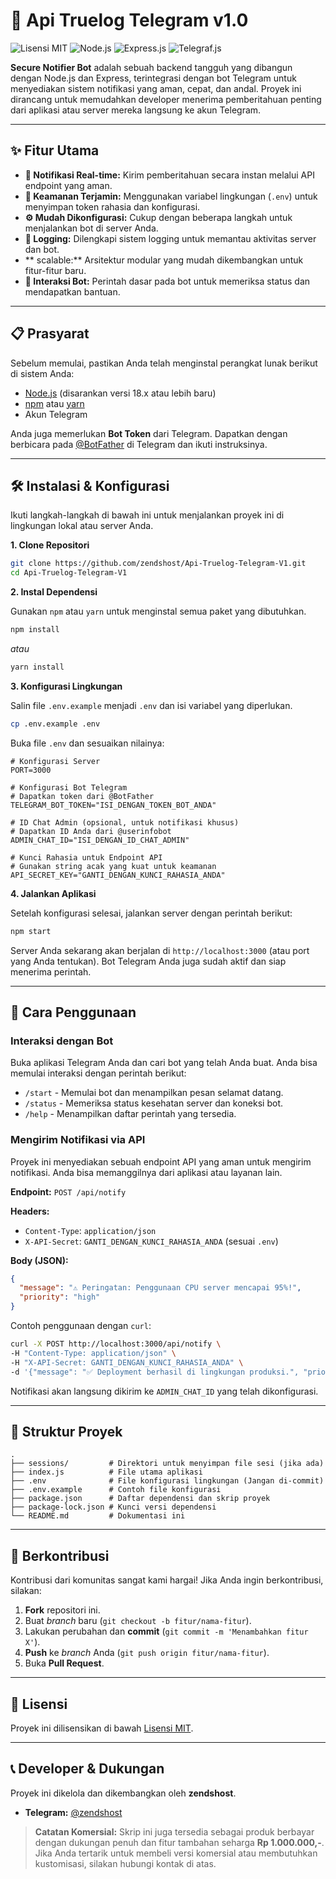 # 🤖 Api Truelog Telegram v1.0

![Lisensi MIT](https://img.shields.io/badge/License-MIT-blue.svg)
![Node.js](https://img.shields.io/badge/Node.js-v18.x-green.svg)
![Express.js](https://img.shields.io/badge/Express-4.x-orange.svg)
![Telegraf.js](https://img.shields.io/badge/Telegraf-4.x-blue.svg)

**Secure Notifier Bot** adalah sebuah backend tangguh yang dibangun dengan Node.js dan Express, terintegrasi dengan bot Telegram untuk menyediakan sistem notifikasi yang aman, cepat, dan andal. Proyek ini dirancang untuk memudahkan developer menerima pemberitahuan penting dari aplikasi atau server mereka langsung ke akun Telegram.

---

## ✨ Fitur Utama

-   **🚀 Notifikasi Real-time:** Kirim pemberitahuan secara instan melalui API endpoint yang aman.
-   **🔐 Keamanan Terjamin:** Menggunakan variabel lingkungan (`.env`) untuk menyimpan token rahasia dan konfigurasi.
-   **⚙️ Mudah Dikonfigurasi:** Cukup dengan beberapa langkah untuk menjalankan bot di server Anda.
-   **📝 Logging:** Dilengkapi sistem logging untuk memantau aktivitas server dan bot.
-   ** scalable:** Arsitektur modular yang mudah dikembangkan untuk fitur-fitur baru.
-   **💬 Interaksi Bot:** Perintah dasar pada bot untuk memeriksa status dan mendapatkan bantuan.

---

## 📋 Prasyarat

Sebelum memulai, pastikan Anda telah menginstal perangkat lunak berikut di sistem Anda:

-   [Node.js](https://nodejs.org/) (disarankan versi 18.x atau lebih baru)
-   [npm](https://www.npmjs.com/) atau [yarn](https://yarnpkg.com/)
-   Akun Telegram

Anda juga memerlukan **Bot Token** dari Telegram. Dapatkan dengan berbicara pada [@BotFather](https://t.me/BotFather) di Telegram dan ikuti instruksinya.

---

## 🛠️ Instalasi & Konfigurasi

Ikuti langkah-langkah di bawah ini untuk menjalankan proyek ini di lingkungan lokal atau server Anda.

**1. Clone Repositori**

```bash
git clone https://github.com/zendshost/Api-Truelog-Telegram-V1.git
cd Api-Truelog-Telegram-V1
```

**2. Instal Dependensi**

Gunakan `npm` atau `yarn` untuk menginstal semua paket yang dibutuhkan.

```bash
npm install
```
*atau*
```bash
yarn install
```

**3. Konfigurasi Lingkungan**

Salin file `.env.example` menjadi `.env` dan isi variabel yang diperlukan.

```bash
cp .env.example .env
```

Buka file `.env` dan sesuaikan nilainya:

```dotenv
# Konfigurasi Server
PORT=3000

# Konfigurasi Bot Telegram
# Dapatkan token dari @BotFather
TELEGRAM_BOT_TOKEN="ISI_DENGAN_TOKEN_BOT_ANDA"

# ID Chat Admin (opsional, untuk notifikasi khusus)
# Dapatkan ID Anda dari @userinfobot
ADMIN_CHAT_ID="ISI_DENGAN_ID_CHAT_ADMIN"

# Kunci Rahasia untuk Endpoint API
# Gunakan string acak yang kuat untuk keamanan
API_SECRET_KEY="GANTI_DENGAN_KUNCI_RAHASIA_ANDA"
```

**4. Jalankan Aplikasi**

Setelah konfigurasi selesai, jalankan server dengan perintah berikut:

```bash
npm start
```

Server Anda sekarang akan berjalan di `http://localhost:3000` (atau port yang Anda tentukan). Bot Telegram Anda juga sudah aktif dan siap menerima perintah.

---

## 🚀 Cara Penggunaan

### Interaksi dengan Bot

Buka aplikasi Telegram Anda dan cari bot yang telah Anda buat. Anda bisa memulai interaksi dengan perintah berikut:

-   `/start` - Memulai bot dan menampilkan pesan selamat datang.
-   `/status` - Memeriksa status kesehatan server dan koneksi bot.
-   `/help` - Menampilkan daftar perintah yang tersedia.

### Mengirim Notifikasi via API

Proyek ini menyediakan sebuah endpoint API yang aman untuk mengirim notifikasi. Anda bisa memanggilnya dari aplikasi atau layanan lain.

**Endpoint:** `POST /api/notify`

**Headers:**
- `Content-Type`: `application/json`
- `X-API-Secret`: `GANTI_DENGAN_KUNCI_RAHASIA_ANDA` (sesuai `.env`)

**Body (JSON):**

```json
{
  "message": "⚠️ Peringatan: Penggunaan CPU server mencapai 95%!",
  "priority": "high"
}
```

Contoh penggunaan dengan `curl`:

```bash
curl -X POST http://localhost:3000/api/notify \
-H "Content-Type: application/json" \
-H "X-API-Secret: GANTI_DENGAN_KUNCI_RAHASIA_ANDA" \
-d '{"message": "✅ Deployment berhasil di lingkungan produksi.", "priority": "low"}'
```

Notifikasi akan langsung dikirim ke `ADMIN_CHAT_ID` yang telah dikonfigurasi.

---

## 📁 Struktur Proyek

```
.
├── sessions/         # Direktori untuk menyimpan file sesi (jika ada)
├── index.js          # File utama aplikasi
├── .env              # File konfigurasi lingkungan (Jangan di-commit)
├── .env.example      # Contoh file konfigurasi
├── package.json      # Daftar dependensi dan skrip proyek
├── package-lock.json # Kunci versi dependensi
└── README.md         # Dokumentasi ini
```

---

## 🤝 Berkontribusi

Kontribusi dari komunitas sangat kami hargai! Jika Anda ingin berkontribusi, silakan:

1.  **Fork** repositori ini.
2.  Buat *branch* baru (`git checkout -b fitur/nama-fitur`).
3.  Lakukan perubahan dan **commit** (`git commit -m 'Menambahkan fitur X'`).
4.  **Push** ke *branch* Anda (`git push origin fitur/nama-fitur`).
5.  Buka **Pull Request**.

---

## 📄 Lisensi

Proyek ini dilisensikan di bawah [Lisensi MIT](LICENSE).

---

## 📞 Developer & Dukungan

Proyek ini dikelola dan dikembangkan oleh **zendshost**.

-   **Telegram:** [@zendshost](https://t.me/zendshost)

> **Catatan Komersial:**
> Skrip ini juga tersedia sebagai produk berbayar dengan dukungan penuh dan fitur tambahan seharga **Rp 1.000.000,-**. Jika Anda tertarik untuk membeli versi komersial atau membutuhkan kustomisasi, silakan hubungi kontak di atas.
